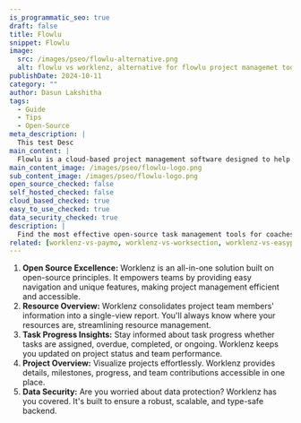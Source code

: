```yaml
---
is_programmatic_seo: true
draft: false
title: Flowlu
snippet: Flowlu
image:
  src: /images/pseo/flowlu-alternative.png
  alt: flowlu vs worklenz, alternative for flowlu project managemet tool, task management, resource management, productivity
publishDate: 2024-10-11
category: ""
author: Dasun Lakshitha
tags:
  - Guide
  - Tips
  - Open-Source
meta_description: |
  This test Desc
main_content: |
  Flowlu is a cloud-based project management software designed to help teams collaborate effectively and efficiently. It offers a range of features to streamline project planning, tracking, and communication.
main_content_image: /images/pseo/flowlu-logo.png
sub_content_image: /images/pseo/flowlu-logo.png
open_source_checked: false
self_hosted_checked: false
cloud_based_checked: true
easy_to_use_checked: true
data_security_checked: true
description: |
  Find the most effective open-source task management tools for coaches on our platform. Simplify your coaching tasks and boost productivity with these tools.
related: [worklenz-vs-paymo, worklenz-vs-worksection, worklenz-vs-easyproject, worklenz-vs-smartsheet]
---
```

1. **Open Source Excellence:** Worklenz is an all-in-one solution built on open-source principles. It empowers teams by providing easy navigation and unique features, making project management efficient and accessible.
2. **Resource Overview:** Worklenz consolidates project team members' information into a single-view report. You'll always know where your resources are, streamlining resource management.
3. **Task Progress Insights:** Stay informed about task progress whether tasks are assigned, overdue, completed, or ongoing. Worklenz keeps you updated on project status and team performance.
4. **Project Overview:** Visualize projects effortlessly. Worklenz provides details, milestones, progress, and team contributions accessible in one place.
5. **Data Security:** Are you worried about data protection? Worklenz has you covered. It's built to ensure a robust, scalable, and type-safe backend.